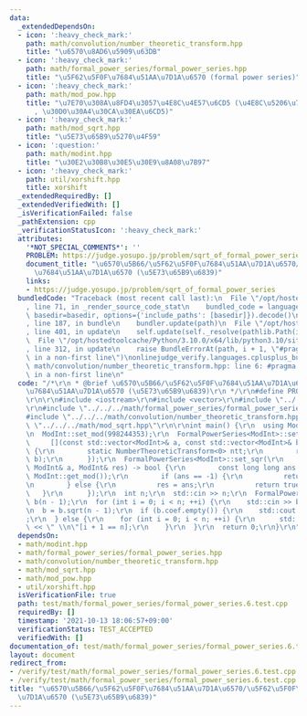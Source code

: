 ```yaml
---
data:
  _extendedDependsOn:
  - icon: ':heavy_check_mark:'
    path: math/convolution/number_theoretic_transform.hpp
    title: "\u6570\u8AD6\u5909\u63DB"
  - icon: ':heavy_check_mark:'
    path: math/formal_power_series/formal_power_series.hpp
    title: "\u5F62\u5F0F\u7684\u51AA\u7D1A\u6570 (formal power series)"
  - icon: ':heavy_check_mark:'
    path: math/mod_pow.hpp
    title: "\u7E70\u308A\u8FD4\u3057\u4E8C\u4E57\u6CD5 (\u4E8C\u5206\u7D2F\u4E57\u6CD5\
      , \u30D0\u30A4\u30CA\u30EA\u6CD5)"
  - icon: ':heavy_check_mark:'
    path: math/mod_sqrt.hpp
    title: "\u5E73\u65B9\u5270\u4F59"
  - icon: ':question:'
    path: math/modint.hpp
    title: "\u30E2\u30B8\u30E5\u30E9\u8A08\u7B97"
  - icon: ':heavy_check_mark:'
    path: util/xorshift.hpp
    title: xorshift
  _extendedRequiredBy: []
  _extendedVerifiedWith: []
  _isVerificationFailed: false
  _pathExtension: cpp
  _verificationStatusIcon: ':heavy_check_mark:'
  attributes:
    '*NOT_SPECIAL_COMMENTS*': ''
    PROBLEM: https://judge.yosupo.jp/problem/sqrt_of_formal_power_series
    document_title: "\u6570\u5B66/\u5F62\u5F0F\u7684\u51AA\u7D1A\u6570/\u5F62\u5F0F\
      \u7684\u51AA\u7D1A\u6570 (\u5E73\u65B9\u6839)"
    links:
    - https://judge.yosupo.jp/problem/sqrt_of_formal_power_series
  bundledCode: "Traceback (most recent call last):\n  File \"/opt/hostedtoolcache/Python/3.10.0/x64/lib/python3.10/site-packages/onlinejudge_verify/documentation/build.py\"\
    , line 71, in _render_source_code_stat\n    bundled_code = language.bundle(stat.path,\
    \ basedir=basedir, options={'include_paths': [basedir]}).decode()\n  File \"/opt/hostedtoolcache/Python/3.10.0/x64/lib/python3.10/site-packages/onlinejudge_verify/languages/cplusplus.py\"\
    , line 187, in bundle\n    bundler.update(path)\n  File \"/opt/hostedtoolcache/Python/3.10.0/x64/lib/python3.10/site-packages/onlinejudge_verify/languages/cplusplus_bundle.py\"\
    , line 401, in update\n    self.update(self._resolve(pathlib.Path(included), included_from=path))\n\
    \  File \"/opt/hostedtoolcache/Python/3.10.0/x64/lib/python3.10/site-packages/onlinejudge_verify/languages/cplusplus_bundle.py\"\
    , line 312, in update\n    raise BundleErrorAt(path, i + 1, \"#pragma once found\
    \ in a non-first line\")\nonlinejudge_verify.languages.cplusplus_bundle.BundleErrorAt:\
    \ math/convolution/number_theoretic_transform.hpp: line 6: #pragma once found\
    \ in a non-first line\n"
  code: "/*\r\n * @brief \u6570\u5B66/\u5F62\u5F0F\u7684\u51AA\u7D1A\u6570/\u5F62\u5F0F\
    \u7684\u51AA\u7D1A\u6570 (\u5E73\u65B9\u6839)\r\n */\r\n#define PROBLEM \"https://judge.yosupo.jp/problem/sqrt_of_formal_power_series\"\
    \r\n\r\n#include <iostream>\r\n#include <vector>\r\n#include \"../../../math/modint.hpp\"\
    \r\n#include \"../../../math/formal_power_series/formal_power_series.hpp\"\r\n\
    #include \"../../../math/convolution/number_theoretic_transform.hpp\"\r\n#include\
    \ \"../../../math/mod_sqrt.hpp\"\r\n\r\nint main() {\r\n  using ModInt = MInt<0>;\r\
    \n  ModInt::set_mod(998244353);\r\n  FormalPowerSeries<ModInt>::set_mul(\r\n \
    \     [](const std::vector<ModInt>& a, const std::vector<ModInt>& b) -> std::vector<ModInt>\
    \ {\r\n        static NumberTheoreticTransform<0> ntt;\r\n        return ntt.convolution(a,\
    \ b);\r\n      });\r\n  FormalPowerSeries<ModInt>::set_sqr(\r\n      [](const\
    \ ModInt& a, ModInt& res) -> bool {\r\n        const long long ans = mod_sqrt(a.val,\
    \ ModInt::get_mod());\r\n        if (ans == -1) {\r\n          return false;\r\
    \n        } else {\r\n          res = ans;\r\n          return true;\r\n     \
    \   }\r\n      });\r\n  int n;\r\n  std::cin >> n;\r\n  FormalPowerSeries<ModInt>\
    \ b(n - 1);\r\n  for (int i = 0; i < n; ++i) {\r\n    std::cin >> b[i];\r\n  }\r\
    \n  b = b.sqrt(n - 1);\r\n  if (b.coef.empty()) {\r\n    std::cout << \"-1\\n\"\
    ;\r\n  } else {\r\n    for (int i = 0; i < n; ++i) {\r\n      std::cout << b[i]\
    \ << \" \\n\"[i + 1 == n];\r\n    }\r\n  }\r\n  return 0;\r\n}\r\n"
  dependsOn:
  - math/modint.hpp
  - math/formal_power_series/formal_power_series.hpp
  - math/convolution/number_theoretic_transform.hpp
  - math/mod_sqrt.hpp
  - math/mod_pow.hpp
  - util/xorshift.hpp
  isVerificationFile: true
  path: test/math/formal_power_series/formal_power_series.6.test.cpp
  requiredBy: []
  timestamp: '2021-10-13 18:06:57+09:00'
  verificationStatus: TEST_ACCEPTED
  verifiedWith: []
documentation_of: test/math/formal_power_series/formal_power_series.6.test.cpp
layout: document
redirect_from:
- /verify/test/math/formal_power_series/formal_power_series.6.test.cpp
- /verify/test/math/formal_power_series/formal_power_series.6.test.cpp.html
title: "\u6570\u5B66/\u5F62\u5F0F\u7684\u51AA\u7D1A\u6570/\u5F62\u5F0F\u7684\u51AA\
  \u7D1A\u6570 (\u5E73\u65B9\u6839)"
---
```

